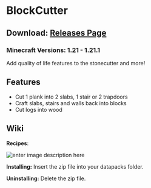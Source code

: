# BlockCutter

## Download: [Releases Page](https://github.com/DominoWWW/BlockCutter/releases)
### Minecraft Versions: 1.21 - 1.21.1
Add quality of life features to the stonecutter and more!

## Features
- Cut 1 plank into 2 slabs, 1 stair or 2 trapdoors
- Craft slabs, stairs and walls back into blocks
- Cut logs into wood

## Wiki
**Recipes**:

![enter image description here](https://cdn.discordapp.com/attachments/731642417266294825/1275850473576075326/Crafting.gif?ex=66c763d9&is=66c61259&hm=b2f90bd42c847437145f031e58e0ccbd7471ac574d99d13d20970b868d191e75&)

**Installing:**
Insert the zip file into your datapacks folder.

**Uninstalling:**
Delete the zip file.
